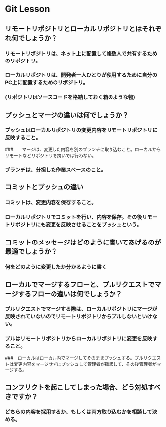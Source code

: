 # Git Lesson

## リモートリポジトリとローカルリポジトリとはそれぞれ何でしょうか？

### リモートリポジトリは、ネット上に配置して複数人で共有するためのリポジトリ。
### ローカルリポジトリは、開発者一人ひとりが使用するために自分のPC上に配置するためのリポジトリ。
### (リポジトリはソースコードを格納しておく箱のような物)


## プッシュとマージの違いは何でしょうか？

### プッシュはローカルリポジトリの変更内容をリモートリポジトリに反映すること。
###　　マージは、変更した内容を別のブランチに取り込むこと。ローカルからリモートなどリポジトリを跨いでは行わない。
### ブランチは、分担した作業スペースのこと。


## コミットとプッシュの違い

### コミットは、変更内容を保存すること。
### ローカルリポジトリでコミットを行い、内容を保存。その後リモートリポジトリにも変更を反映させることをプッシュという。



## コミットのメッセージはどのように書いてあげるのが最適でしょうか？

### 何をどのように変更したか分かるように書く

## ローカルでマージするフローと、プルリクエストでマージするフローの違いは何でしょうか？

### プルリクエストでマージする際は、ローカルリポジトリにマージが反映されていないのでリモートリポジトリからプルしないといけない。
### プルはリモートリポジトリからローカルリポジトリに変更を反映すること。
###　ローカルはローカル内でマージしてそのままプッシュする。プルリクエストは変更内容をマージせずにプッシュして管理者が確認して、その後管理者がマージする。



## コンフリクトを起こしてしまった場合、どう対処すべきですか？

### どちらの内容を採用するか、もしくは両方取り込むかを相談して決める。